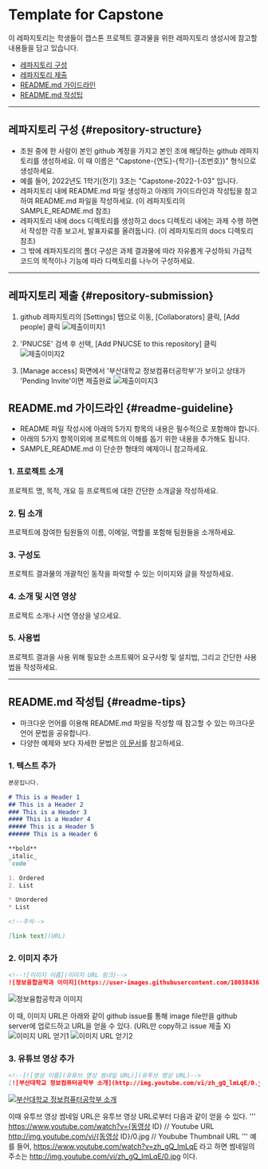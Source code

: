 # Template for Capstone
이 레파지토리는 학생들이 캡스톤 프로젝트 결과물을 위한 레파지토리 생성시에 참고할 내용들을 담고 있습니다.
- [레파지토리 구성](#repository-structure)
- [레파지토리 제출](#repository-submission)
- [README.md 가이드라인](#readme-guideline)
- [README.md 작성팁](#readme-tips)

***

## 레파지토리 구성 {#repository-structure}

* 조원 중에 한 사람이 본인 github 계정을 가지고 본인 조에 해당하는 github 레파지토리를 생성하세요. 이 때 이름은 "Capstone-{연도}-{학기}-{조번호})" 형식으로 생성하세요.
* 예를 들어, 2022년도 1학기(전기) 3조는 "Capstone-2022-1-03" 입니다.
* 레파지토리 내에 README.md 파일 생성하고 아래의 가이드라인과 작성팁을 참고하여 README.md 파일을 작성하세요. (이 레파지토리의 SAMPLE_README.md 참조)
* 레파지토리 내에 docs 디렉토리를 생성하고 docs 디렉토리 내에는 과제 수행 하면서 작성한 각종 보고서, 발표자료를 올려둡니다. (이 레파지토리의 docs 디렉토리 참조)
* 그 밖에 레파지토리의 폴더 구성은 과제 결과물에 따라 자유롭게 구성하되 가급적 코드의 목적이나 기능에 따라 디렉토리를 나누어 구성하세요.

***

## 레파지토리 제출 {#repository-submission}

1. github 레파지토리의 [Settings] 탭으로 이동, [Collaborators] 클릭, [Add people] 클릭
![제출이미지1](https://user-images.githubusercontent.com/113662020/193718701-d633d524-e7c7-4131-95fa-639b2757a95f.png)

2. 'PNUCSE' 검색 후 선택, [Add PNUCSE to this repository] 클릭
![제출이미지2](https://user-images.githubusercontent.com/113662020/193718974-92dd574f-98fc-4370-8e0b-c6bde81ed021.png)

3. [Manage access] 화면에서 '부산대학교 정보컴퓨터공학부'가 보이고 상태가 'Pending Invite'이면 제출완료
![제출이미지3](https://user-images.githubusercontent.com/113662020/193719166-8a52326d-c504-47be-b23b-5de03573c41c.png)

## README.md 가이드라인 {#readme-guideline}

* README 파일 작성시에 아래의 5가지 항목의 내용은 필수적으로 포함해야 합니다.
* 아래의 5가지 항목이외에 프로젝트의 이해를 돕기 위한 내용을 추가해도 됩니다.
* SAMPLE_README.md 이 단순한 형태의 예제이니 참고하세요.

### 1. 프로젝트 소개

프로젝트 명, 목적, 개요 등 프로젝트에 대한 간단한 소개글을 작성하세요.

### 2. 팀 소개

프로젝트에 참여한 팀원들의 이름, 이메일, 역할를 포함해 팀원들을 소개하세요.

### 3. 구성도

프로젝트 결과물의 개괄적인 동작을 파악할 수 있는 이미지와 글을 작성하세요.

### 4. 소개 및 시연 영상

프로젝트 소개나 시연 영상을 넣으세요.

### 5. 사용법

프로젝트 결과을 사용 위해 필요한 소프트웨어 요구사항 및 설치법, 그리고 간단한 사용법을 작성하세요.

***

## README.md 작성팁 {#readme-tips}
* 마크다운 언어를 이용해 README.md 파일을 작성할 때 참고할 수 있는 마크다운 언어 문법을 공유합니다.  
* 다양한 예제와 보다 자세한 문법은 [이 문서](https://www.markdownguide.org/basic-syntax/)를 참고하세요.

### 1. 텍스트 추가
```markdown
본문입니다.

# This is a Header 1
## This is a Header 2
### This is a Header 3
#### This is a Header 4
##### This is a Header 5
###### This is a Header 6

**bold**
_italic_
`code`

1. Ordered
2. List

* Unordered 
* List

<!--주석-->

[link text](URL)
```

### 2. 이미지 추가

```markdown
<!--![이미지 이름](이미지 URL 링크)-->
![정보융합공학과 이미지](https://user-images.githubusercontent.com/100384365/192478661-5dc79a18-b076-48ef-b842-bcf65b0d8d44.jpg)
```

![정보융합공학과 이미지](https://user-images.githubusercontent.com/100384365/192478661-5dc79a18-b076-48ef-b842-bcf65b0d8d44.jpg)

이 때, 이미지 URL은 아래와 같이 github issue를 통해 image file만을 github server에 업로드하고 URL을 얻을 수 있다. (URL만 copy하고 issue 제출 X)
![이미지 URL 얻기1](https://user-images.githubusercontent.com/113662020/193720098-9f19831b-7107-4a91-9821-a977ff82e8de.png)
![이미지 URL 얻기2](https://user-images.githubusercontent.com/113662020/193720141-8b813247-b77b-4590-83cc-f87a4e63296b.png)

### 3. 유튜브 영상 추가
```markdown
<!--[![영상 이름](유튜브 영상 썸네일 URL)](유투브 영상 URL)-->
[![부산대학교 정보컴퓨터공학부 소개](http://img.youtube.com/vi/zh_gQ_lmLqE/0.jpg)](https://www.youtube.com/watch?v=zh_gQ_lmLqE)    
```
[![부산대학교 정보컴퓨터공학부 소개](http://img.youtube.com/vi/zh_gQ_lmLqE/0.jpg)](https://www.youtube.com/watch?v=zh_gQ_lmLqE)    

이때 유투브 영상 썸네일 URL은 유투브 영상 URL로부터 다음과 같이 얻을 수 있다.
'''
https://www.youtube.com/watch?v={동영상 ID}  // Youtube URL
http://img.youtube.com/vi/{동영상 ID}/0.jpg  // Youbube Thumbnail URL
'''
예를 들어, https://www.youtube.com/watch?v=zh_gQ_lmLqE 라고 하면
썸네일의 주소는 http://img.youtube.com/vi/zh_gQ_lmLqE/0.jpg 이다.






